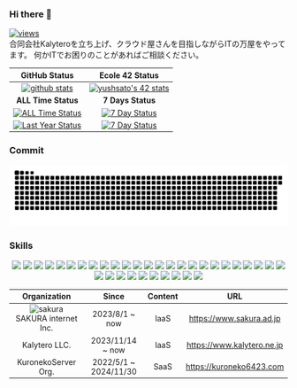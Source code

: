 ### Hi there 👋
[![views](https://komarev.com/ghpvc/?username=seyukun)](https://github.com/seyukun/)  
合同会社Kalyteroを立ち上げ、クラウド屋さんを目指しながらITの万屋をやってます。 何かITでお困りのことがあればご相談ください。

| GitHub Status | Ecole 42 Status |
| :---: | :---: |
| [![github stats](https://github-readme-stats.vercel.app/api?username=seyukun&count_private=true&show_icons=true&theme=radical)](https://github.com/seyukun/) | [![yushsato's 42 stats](https://badge.mediaplus.ma/darkblue/yushsato?1337Badge=off&UM6P=off)](https://github.com/oakoudad/badge42) |
| **ALL Time Status** | **7 Days Status** |
| [![ALL Time Status](https://wakatime.com/share/@seyukun/4703e548-d976-49aa-82e1-c79bec5788a5.svg)](https://github.com/seyukun/) | [![7 Day Status](https://wakatime.com/share/@seyukun/7961b2d1-5aa6-454e-bc8c-26f66b69a4bd.svg)](https://github.com/seyukun/) |
| [![Last Year Status](https://wakatime.com/share/@seyukun/e66eed45-dcf8-410f-9065-620d4e9a6697.svg)](https://github.com/seyukun/) | [![7 Day Status](https://wakatime.com/share/@seyukun/9e88758a-6d77-43f5-9330-ad0c4d8cb2fe.svg)](https://github.com/seyukun/) |

### Commit
<p align="center">
  <img src="https://raw.githubusercontent.com/seyukun/seyukun/output/github-contribution-grid-snake.svg" />
</p>

### Skills
<p align="center">
    <img src="https://img.shields.io/badge/Docker-2CA5E0?style=for-the-badge&logo=docker&logoColor=white" />
    <img src="https://img.shields.io/badge/kubernetes-326ce5.svg?&style=for-the-badge&logo=kubernetes&logoColor=white" />
    <img src="https://img.shields.io/badge/Helm-0F1689?style=for-the-badge&logo=Helm&labelColor=0F1689" />
    <img src="https://img.shields.io/badge/Argo%20CD-1e0b3e?style=for-the-badge&logo=argo&logoColor=#d16044" />
    <img src="https://img.shields.io/badge/GIT-E44C30?style=for-the-badge&logo=git&logoColor=white" />
    <img src="https://img.shields.io/badge/GNU%20Bash-4EAA25?style=for-the-badge&logo=GNU%20Bash&logoColor=white" />
    <img src="https://img.shields.io/badge/iTerm2-000000?style=for-the-badge&logo=iterm2&logoColor=white" />
    <img src="https://img.shields.io/badge/tmux-1BB91F?style=for-the-badge&logo=tmux&logoColor=white" />
    <img src="https://img.shields.io/badge/C-00599C?style=for-the-badge&logo=c&logoColor=white" />
    <img src="https://img.shields.io/badge/Go-00ADD8?style=for-the-badge&logo=go&logoColor=white" />
    <img src="https://img.shields.io/badge/next%20js-000000?style=for-the-badge&logo=nextdotjs&logoColor=white" />
    <img src="https://img.shields.io/badge/JavaScript-323330?style=for-the-badge&logo=javascript&logoColor=F7DF1E" />
    <img src="https://img.shields.io/badge/PHP-777BB4?style=for-the-badge&logo=php&logoColor=white" />
    <img src="https://img.shields.io/badge/Python-FFD43B?style=for-the-badge&logo=python&logoColor=blue" />
    <img src="https://img.shields.io/badge/Rust-black?style=for-the-badge&logo=rust&logoColor=#E57324" />
    <img src="https://img.shields.io/badge/prettier-1A2C34?style=for-the-badge&logo=prettier&logoColor=F7BA3E" />
    <img src="https://img.shields.io/badge/TypeScript-007ACC?style=for-the-badge&logo=typescript&logoColor=white" />
    <img src="https://img.shields.io/badge/Node%20js-339933?style=for-the-badge&logo=nodedotjs&logoColor=white" />
    <img src="https://img.shields.io/badge/npm-CB3837?style=for-the-badge&logo=npm&logoColor=white" />
    <img src="https://img.shields.io/badge/Yarn-2C8EBB?style=for-the-badge&logo=yarn&logoColor=white" />
    <img src="https://img.shields.io/badge/HTML5-E34F26?style=for-the-badge&logo=html5&logoColor=white" />
    <img src="https://img.shields.io/badge/CSS3-1572B6?style=for-the-badge&logo=css3&logoColor=white" />
    <img src="https://img.shields.io/badge/Linux-FCC624?style=for-the-badge&logo=linux&logoColor=black" />
    <img src="https://img.shields.io/badge/Arch_Linux-1793D1?style=for-the-badge&logo=arch-linux&logoColor=white" />
    <img src="https://img.shields.io/badge/Ubuntu-E95420?style=for-the-badge&logo=ubuntu&logoColor=white" />
    <img src="https://img.shields.io/badge/Red%20Hat-EE0000?style=for-the-badge&logo=redhat&logoColor=white" />
    <img src="https://img.shields.io/badge/SUSE-0C322C?style=for-the-badge&logo=SUSE&logoColor=white" />
    <img src="https://img.shields.io/badge/mac%20os-000000?style=for-the-badge&logo=apple&logoColor=white" />
    <img src="https://img.shields.io/badge/Windows_11-0078d4?style=for-the-badge&logo=windows-11&logoColor=white" />
    <img src="https://img.shields.io/badge/Raspberry%20Pi-A22846?style=for-the-badge&logo=Raspberry%20Pi&logoColor=white" />
    <img src="https://img.shields.io/badge/MariaDB-003545?style=for-the-badge&logo=mariadb&logoColor=white" />
    <img src="https://img.shields.io/badge/MySQL-005C84?style=for-the-badge&logo=mysql&logoColor=white" />
    <img src="https://img.shields.io/badge/Sqlite-003B57?style=for-the-badge&logo=sqlite&logoColor=white" />
    <img src="https://img.shields.io/badge/redis-%23DD0031.svg?&style=for-the-badge&logo=redis&logoColor=white" />
    <img src="https://img.shields.io/badge/Amazon_AWS-FF9900?style=for-the-badge&logo=amazonaws&logoColor=white" />
</p>


<div align="center">
  <table>
    <thead>
      <tr>
        <th align="center">Organization</th>
        <th align="center">Since</th>
        <th align="center">Content</th>
        <th align="center">URL</th>
      </tr>
    </thead>
    <tbody>
      <tr>
        <td align="center">
          <img src="https://github.com/seyukun/seyukun/assets/79987160/9f5fd42d-783e-40aa-a732-120acb98cb8d" alt="sakura" style="max-width: 100%"/>
          SAKURA internet Inc.
        </td>
        <td align="center">2023/8/1 ~ now</td>
        <td align="center">IaaS</td>
        <td align="center">
          <a href="https://www.sakura.ad.jp" rel="nofollow"
            >https://www.sakura.ad.jp</a
          >
        </td>
      </tr>
      <tr>
        <td align="center"Kalytero Inc.>Kalytero LLC.</td>
        <td align="center">2023/11/14 ~ now</td>
        <td align="center">IaaS</td>
        <td align="center">
          <a href="https://www.kalytero.ne.jp" rel="nofollow"
            >https://www.kalytero.ne.jp</a
          >
        </td>
      </tr>
      <tr>
        <td align="center">KuronekoServer Org.</td>
        <td align="center">
          2022/5/1 ~ 2024/11/30
        </td>
        <td align="center">SaaS</td>
        <td align="center">
          <a href="https://kuroneko6423.com" rel="nofollow"
            >https://kuroneko6423.com</a
          >
        </td>
      </tr>
    </tbody>
  </table>
</div>

